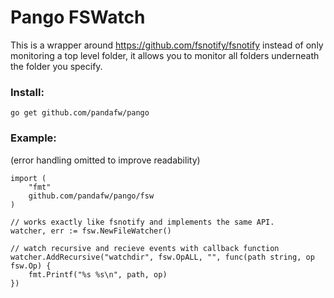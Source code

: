  Pango FSWatch
=====================================================================


This is a wrapper around https://github.com/fsnotify/fsnotify instead of only monitoring a top level folder,
it allows you to monitor all folders underneath the folder you specify.

### Install:

	go get github.com/pandafw/pango


### Example:

(error handling omitted to improve readability)

```golang
import (
	"fmt"
	github.com/pandafw/pango/fsw
)

// works exactly like fsnotify and implements the same API.
watcher, err := fsw.NewFileWatcher()

// watch recursive and recieve events with callback function
watcher.AddRecursive("watchdir", fsw.OpALL, "", func(path string, op fsw.Op) {
	fmt.Printf("%s %s\n", path, op)
})
```

